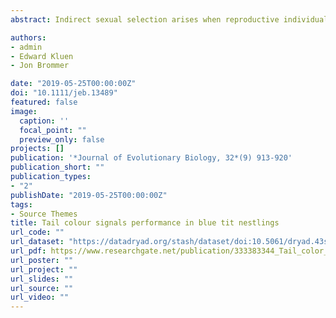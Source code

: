 ```yaml
---
abstract: Indirect sexual selection arises when reproductive individuals choose their mates based on heritable ornaments that are genetically correlated to fitness. Evidence for genetic associations between ornamental colouration and fitness remains scarce. In this study, we investigate the quantitative genetic relationship between different aspects of tail structural colouration (brightness, hue and UV chroma) and performance (cell‐mediated immunity, body mass and wing length) in blue tit (Cyanistes caeruleus) nestlings. In line with previous studies, we find low heritability for structural colouration and moderate heritability for performance measures. Multivariate animal models show positive genetic correlations between the three measures of performance, indicating quantitative genetic variation for overall performance, and tail brightness and UV chroma, two genetically independent colour measures, are genetically correlated with performance (positively and negatively, respectively). Our results suggest that mate choice based on independent aspects of tail colouration can have fitness payoffs in blue tits and provide support for the indirect benefits hypothesis. However, low heritability of tail structural colouration implies that indirect sexual selection on mate choice for this ornament will be a weak evolutionary force.

authors:
- admin
- Edward Kluen
- Jon Brommer

date: "2019-05-25T00:00:00Z"
doi: "10.1111/jeb.13489"
featured: false
image:
  caption: ''
  focal_point: ""
  preview_only: false
projects: []
publication: '*Journal of Evolutionary Biology, 32*(9) 913-920'
publication_short: ""
publication_types:
- "2"
publishDate: "2019-05-25T00:00:00Z"
tags:
- Source Themes
title: Tail colour signals performance in blue tit nestlings
url_code: ""
url_dataset: "https://datadryad.org/stash/dataset/doi:10.5061/dryad.43sd180"
url_pdf: https://www.researchgate.net/publication/333383344_Tail_color_signals_performance_in_blue_tit_nestlings
url_poster: ""
url_project: ""
url_slides: ""
url_source: ""
url_video: ""
---
```


